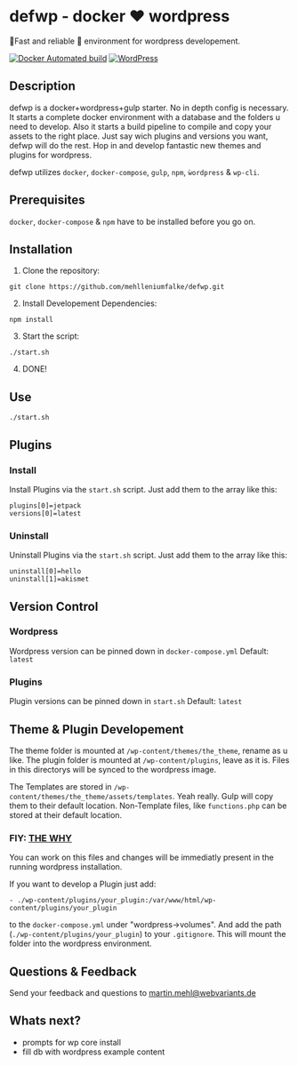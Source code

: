 # defwp - docker :heart: wordpress
:rocket:Fast and reliable :whale: environment for wordpress developement.

[![Docker Automated build](https://img.shields.io/docker/automated/jrottenberg/ffmpeg.svg)]() [![WordPress](https://img.shields.io/wordpress/v/akismet.svg)]()

## Description
defwp is a docker+wordpress+gulp starter. No in depth config is necessary. It starts a
complete docker environment with a database and the folders u need to develop. Also it starts
a build pipeline to compile and copy your assets to the right place.
Just say wich plugins and versions you want, defwp will do the rest. Hop in and
develop fantastic new themes and plugins for wordpress.

defwp utilizes `docker`, `docker-compose`, `gulp`, `npm`, `ẁordpress` & `wp-cli`.

## Prerequisites
`docker`, `docker-compose` & `npm` have to be installed before you go on.

## Installation
1. Clone the repository:
```
git clone https://github.com/mehlleniumfalke/defwp.git
```

2. Install Developement Dependencies:
```
npm install
```

3. Start the script:
```
./start.sh
```
4. DONE!

## Use
```
./start.sh
```

## Plugins
### Install
Install Plugins via the `start.sh` script. Just add them to the array like this:
```
plugins[0]=jetpack
versions[0]=latest
```

### Uninstall
Uninstall Plugins via the `start.sh` script. Just add them to the array like this:
```
uninstall[0]=hello
uninstall[1]=akismet
```


## Version Control
### Wordpress
Wordpress version can be pinned down in `docker-compose.yml`
Default: `latest`

### Plugins
Plugin versions can be pinned down in `start.sh`
Default: `latest`


## Theme & Plugin Developement

The theme folder is mounted at `/wp-content/themes/the_theme`, rename as u like.
The plugin folder is mounted at `/wp-content/plugins`, leave as it is.
Files in this directorys will be synced to the wordpress image.

The Templates are stored in `/wp-content/themes/the_theme/assets/templates`. Yeah really.
Gulp will copy them to their default location.
Non-Template files, like `functions.php` can be stored at their default location.

### FIY: [THE WHY](https://visible.vc/engineering/asset-pipeline-for-wordpress-theme-development/)

You can work on this files and changes will be immediatly present in the running wordpress installation.

If you want to develop a Plugin just add:
```
- ./wp-content/plugins/your_plugin:/var/www/html/wp-content/plugins/your_plugin
```
to the `docker-compose.yml` under "wordpress->volumes".
And add the path (`./wp-content/plugins/your_plugin`) to your `.gitignore`.
This will mount the folder into the wordpress environment.

## Questions & Feedback
Send your feedback and questions to martin.mehl@webvariants.de

## Whats next?
- prompts for wp core install
- fill db with wordpress example content 